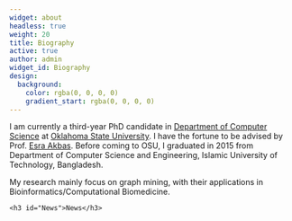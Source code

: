 ```yaml
---
widget: about
headless: true
weight: 20
title: Biography
active: true
author: admin
widget_id: Biography
design:
  background:
    color: rgba(0, 0, 0, 0)
    gradient_start: rgba(0, 0, 0, 0)
---
```

I am currently a third-year PhD candidate in [Department of Computer Science](https://computerscience.okstate.edu) at [Oklahoma State University](https://go.okstate.edu). I have the fortune to be advised by Prof. [Esra Akbas](https://www.cs.okstate.edu/~eakbas/). Before coming to OSU, I graduated in 2015 from Department of Computer Science and Engineering, Islamic University of Technology, Bangladesh.

My research mainly focus on graph mining, with their applications in Bioinformatics/Computational Biomedicine.

```
<h3 id="News">News</h3>
```